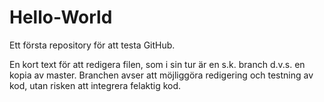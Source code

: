 # Hello-World
Ett första repository för att testa GitHub. 

En kort text för att redigera filen, som i sin tur är en s.k. branch d.v.s. en kopia av master. Branchen avser att möjliggöra redigering och testning av kod, utan risken att integrera felaktig kod. 
